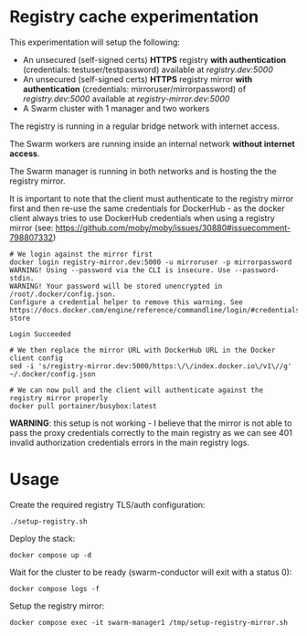 # Registry cache experimentation

This experimentation will setup the following:

* An unsecured (self-signed certs) **HTTPS** registry **with authentication** (credentials: testuser/testpassword) available at *registry.dev:5000*
* An unsecured (self-signed certs) **HTTPS** registry mirror **with authentication** (credentials: mirroruser/mirrorpassword) of *registry.dev:5000* available at *registry-mirror.dev:5000*
* A Swarm cluster with 1 manager and two workers

The registry is running in a regular bridge network with internet access.

The Swarm workers are running inside an internal network **without internet access**.

The Swarm manager is running in both networks and is hosting the the registry mirror.

It is important to note that the client must authenticate to the registry mirror first and then re-use the same credentials for DockerHub - as the docker client always tries to use DockerHub credentials when using a registry mirror (see: https://github.com/moby/moby/issues/30880#issuecomment-798807332)

```
# We login against the mirror first
docker login registry-mirror.dev:5000 -u mirroruser -p mirrorpassword
WARNING! Using --password via the CLI is insecure. Use --password-stdin.
WARNING! Your password will be stored unencrypted in /root/.docker/config.json.
Configure a credential helper to remove this warning. See
https://docs.docker.com/engine/reference/commandline/login/#credentials-store

Login Succeeded

# We then replace the mirror URL with DockerHub URL in the Docker client config
sed -i 's/registry-mirror.dev:5000/https:\/\/index.docker.io\/v1\//g' ~/.docker/config.json

# We can now pull and the client will authenticate against the registry mirror properly
docker pull portainer/busybox:latest
```

**WARNING**: this setup is not working - I believe that the mirror is not able to pass the proxy credentials correctly to the main registry as we can see 401 invalid authorization credentials errors in the main registry logs.

# Usage

Create the required registry TLS/auth configuration:

```
./setup-registry.sh
```

Deploy the stack:

```
docker compose up -d
```

Wait for the cluster to be ready (swarm-conductor will exit with a status 0):

```
docker compose logs -f
```

Setup the registry mirror:

```
docker compose exec -it swarm-manager1 /tmp/setup-registry-mirror.sh
```


